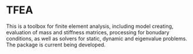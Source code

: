# TFEA

This is a toolbox for finite element analysis, including model creating, evaluation of mass and stiffness matrices, processing for bonudary conditions, as well as solvers for static, dynamic and eigenvalue problems. The package is current being developed.
